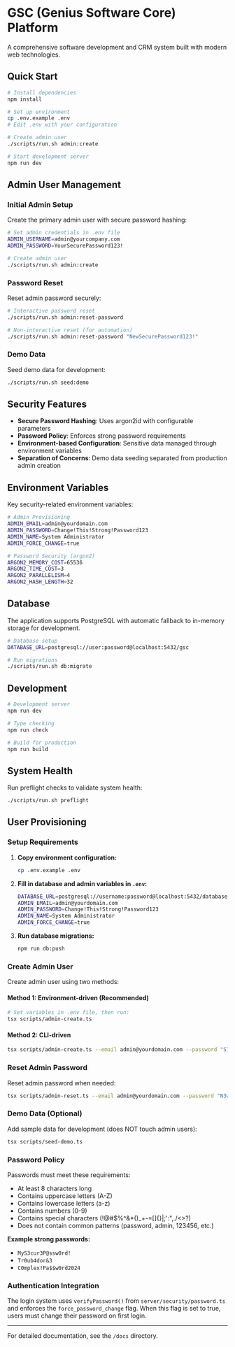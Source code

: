 # GSC (Genius Software Core) Platform

A comprehensive software development and CRM system built with modern web technologies.

## Quick Start

```bash
# Install dependencies
npm install

# Set up environment
cp .env.example .env
# Edit .env with your configuration

# Create admin user
./scripts/run.sh admin:create

# Start development server
npm run dev
```

## Admin User Management

### Initial Admin Setup

Create the primary admin user with secure password hashing:

```bash
# Set admin credentials in .env file
ADMIN_USERNAME=admin@yourcompany.com
ADMIN_PASSWORD=YourSecurePassword123!

# Create admin user
./scripts/run.sh admin:create
```

### Password Reset

Reset admin password securely:

```bash
# Interactive password reset
./scripts/run.sh admin:reset-password

# Non-interactive reset (for automation)
./scripts/run.sh admin:reset-password "NewSecurePassword123!"
```

### Demo Data

Seed demo data for development:

```bash
./scripts/run.sh seed:demo
```

## Security Features

- **Secure Password Hashing**: Uses argon2id with configurable parameters
- **Password Policy**: Enforces strong password requirements
- **Environment-based Configuration**: Sensitive data managed through environment variables
- **Separation of Concerns**: Demo data seeding separated from production admin creation

## Environment Variables

Key security-related environment variables:

```bash
# Admin Provisioning
ADMIN_EMAIL=admin@yourdomain.com
ADMIN_PASSWORD=Change!This!Strong!Password123
ADMIN_NAME=System Administrator
ADMIN_FORCE_CHANGE=true

# Password Security (argon2)
ARGON2_MEMORY_COST=65536
ARGON2_TIME_COST=3
ARGON2_PARALLELISM=4
ARGON2_HASH_LENGTH=32
```

## Database

The application supports PostgreSQL with automatic fallback to in-memory storage for development.

```bash
# Database setup
DATABASE_URL=postgresql://user:password@localhost:5432/gsc

# Run migrations
./scripts/run.sh db:migrate
```

## Development

```bash
# Development server
npm run dev

# Type checking
npm run check

# Build for production
npm run build
```

## System Health

Run preflight checks to validate system health:

```bash
./scripts/run.sh preflight
```

## User Provisioning

### Setup Requirements

1. **Copy environment configuration:**
   ```bash
   cp .env.example .env
   ```
   
2. **Fill in database and admin variables in `.env`:**
   ```bash
   DATABASE_URL=postgresql://username:password@localhost:5432/database_name
   ADMIN_EMAIL=admin@yourdomain.com
   ADMIN_PASSWORD=Change!This!Strong!Password123
   ADMIN_NAME=System Administrator
   ADMIN_FORCE_CHANGE=true
   ```

3. **Run database migrations:**
   ```bash
   npm run db:push
   ```

### Create Admin User

Create admin user using two methods:

#### Method 1: Environment-driven (Recommended)
```bash
# Set variables in .env file, then run:
tsx scripts/admin-create.ts
```

#### Method 2: CLI-driven
```bash
tsx scripts/admin-create.ts --email admin@yourdomain.com --password "S7rong!Pass" --forceChange
```

### Reset Admin Password

Reset admin password when needed:

```bash
tsx scripts/admin-reset.ts --email admin@yourdomain.com --password "N3w!StrongPass" --forceChange
```

### Demo Data (Optional)

Add sample data for development (does NOT touch admin users):

```bash
tsx scripts/seed-demo.ts
```

### Password Policy

Passwords must meet these requirements:
- At least 8 characters long
- Contains uppercase letters (A-Z)
- Contains lowercase letters (a-z)
- Contains numbers (0-9)
- Contains special characters (!@#$%^&*()_+-=[]{}|;':",./<>?)
- Does not contain common patterns (password, admin, 123456, etc.)

**Example strong passwords:**
- `MyS3cur3P@ssw0rd!`
- `Tr0ub4dor&3`
- `C0mplex!Pa$$w0rd2024`

### Authentication Integration

The login system uses `verifyPassword()` from `server/security/password.ts` and enforces the `force_password_change` flag. When this flag is set to true, users must change their password on first login.

---

For detailed documentation, see the `/docs` directory.